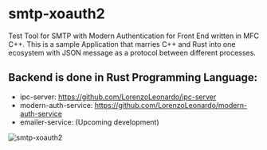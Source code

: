 # smtp-xoauth2
Test Tool for SMTP with Modern Authentication for Front End written in MFC C++.
This is a sample Application that marries C++ and Rust into one ecosystem with JSON message as a protocol between different processes.

## Backend is done in Rust Programming Language:

- ipc-server: https://github.com/LorenzoLeonardo/ipc-server
- modern-auth-service: https://github.com/LorenzoLeonardo/modern-auth-service
- emailer-service: (Upcoming development)


![smtp-xoauth2](https://github.com/LorenzoLeonardo/smtp-xoauth2/assets/97872577/009b4bcf-183c-4d79-b8c8-371f06f22228)
